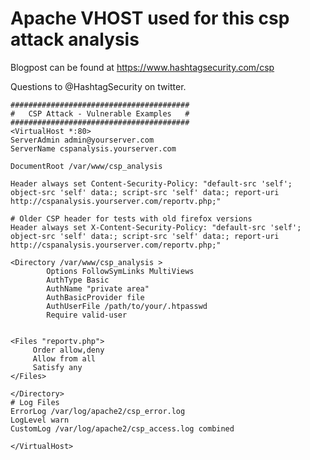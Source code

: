 # Apache VHOST used for this csp attack analysis
 Blogpost can be found at https://www.hashtagsecurity.com/csp

 Questions to @HashtagSecurity on twitter.

    ########################################
    #   CSP Attack - Vulnerable Examples   #
    ######################################## 
    <VirtualHost *:80>
    ServerAdmin admin@yourserver.com
    ServerName cspanalysis.yourserver.com
    
    DocumentRoot /var/www/csp_analysis
    
    Header always set Content-Security-Policy: "default-src 'self'; object-src 'self' data:; script-src 'self' data:; report-uri http://cspanalysis.yourserver.com/reportv.php;"
    
    # Older CSP header for tests with old firefox versions
    Header always set X-Content-Security-Policy: "default-src 'self'; object-src 'self' data:; script-src 'self' data:; report-uri http://cspanalysis.yourserver.com/reportv.php;"
    
    <Directory /var/www/csp_analysis >
            Options FollowSymLinks MultiViews
            AuthType Basic
            AuthName "private area"
            AuthBasicProvider file
            AuthUserFile /path/to/your/.htpasswd
            Require valid-user
    
    
    <Files "reportv.php">
         Order allow,deny
         Allow from all 
         Satisfy any
    </Files>
    
    </Directory>
    # Log Files
    ErrorLog /var/log/apache2/csp_error.log
    LogLevel warn
    CustomLog /var/log/apache2/csp_access.log combined
    
    </VirtualHost>
